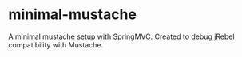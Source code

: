 minimal-mustache
================

A minimal mustache setup with SpringMVC. Created to debug jRebel compatibility with Mustache.